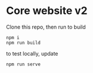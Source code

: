 # Core website v2
Clone this repo, then run
to build
```
npm i
npm run build
```
to test locally, update 
```
npm run serve
```
